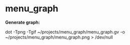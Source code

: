 # menu_graph

**Generate graph:**

dot -Tpng -Tgif ~/projects/menu_graph/menu_graph.gv -o ~/projects/menu_graph/menu_graph.png > /dev/null
